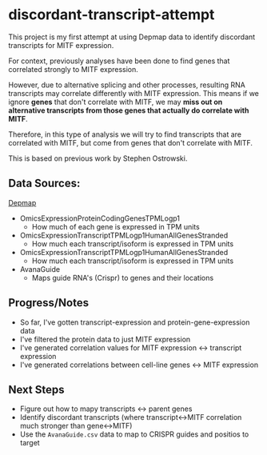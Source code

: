 # discordant-transcript-attempt

This project is my first attempt at using Depmap data to identify discordant transcripts for MITF expression.

For context, previously analyses have been done to find genes that correlated strongly to MITF expression.

However, due to alternative splicing and other processes, resulting RNA transcripts may correlate differently with MITF expression. This means if we ignore **genes** that don't correlate with MITF, we may **miss out on alternative transcripts from those genes that actually do correlate with MITF**.

Therefore, in this type of analysis we will try to find transcripts that are correlated with MITF, but come from genes that don't correlate with MITF.

This is based on previous work by Stephen Ostrowski.


## Data Sources:
[Depmap](https://depmap.org/portal/data_page/?tab=currentRelease)
- OmicsExpressionProteinCodingGenesTPMLogp1
  * How much of each gene is expressed in TPM units
- OmicsExpressionTranscriptTPMLogp1HumanAllGenesStranded
  * How much each transcript/isoform is expressed in TPM units
- OmicsExpressionTranscriptTPMLogp1HumanAllGenesStranded
  * How much each transcript/isoform is expressed in TPM units
- AvanaGuide
  * Maps guide RNA's (Crispr) to genes and their locations 


## Progress/Notes
- So far, I've gotten transcript-expression and protein-gene-expression data
- I've filtered the protein data to just MITF expression
- I've generated correlation values for MITF expression <-> transcript expression
- I've generated correlations between cell-line genes <-> MITF expression

## Next Steps
- Figure out how to mapy transcripts <-> parent genes
- Identify discordant transcripts (where transcript<->MITF correlation much stronger than gene<->MITF)
- Use the `AvanaGuide.csv` data to map to CRISPR guides and positios to target
